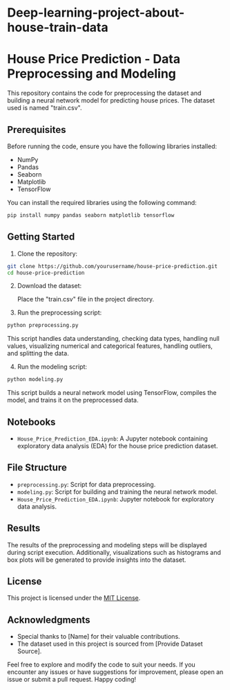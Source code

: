 # Deep-learning-project-about-house-train-data

# House Price Prediction - Data Preprocessing and Modeling

This repository contains the code for preprocessing the dataset and building a neural network model for predicting house prices. The dataset used is named "train.csv".

## Prerequisites

Before running the code, ensure you have the following libraries installed:

- NumPy
- Pandas
- Seaborn
- Matplotlib
- TensorFlow

You can install the required libraries using the following command:

```bash
pip install numpy pandas seaborn matplotlib tensorflow
```

## Getting Started

1. Clone the repository:

```bash
git clone https://github.com/yourusername/house-price-prediction.git
cd house-price-prediction
```

2. Download the dataset:

   Place the "train.csv" file in the project directory.

3. Run the preprocessing script:

```bash
python preprocessing.py
```

This script handles data understanding, checking data types, handling null values, visualizing numerical and categorical features, handling outliers, and splitting the data.

4. Run the modeling script:

```bash
python modeling.py
```

This script builds a neural network model using TensorFlow, compiles the model, and trains it on the preprocessed data.

## Notebooks

- `House_Price_Prediction_EDA.ipynb`: A Jupyter notebook containing exploratory data analysis (EDA) for the house price prediction dataset.

## File Structure

- `preprocessing.py`: Script for data preprocessing.
- `modeling.py`: Script for building and training the neural network model.
- `House_Price_Prediction_EDA.ipynb`: Jupyter notebook for exploratory data analysis.

## Results

The results of the preprocessing and modeling steps will be displayed during script execution. Additionally, visualizations such as histograms and box plots will be generated to provide insights into the dataset.

## License

This project is licensed under the [MIT License](LICENSE).

## Acknowledgments

- Special thanks to [Name] for their valuable contributions.
- The dataset used in this project is sourced from [Provide Dataset Source].

Feel free to explore and modify the code to suit your needs. If you encounter any issues or have suggestions for improvement, please open an issue or submit a pull request. Happy coding!
